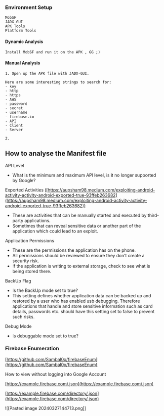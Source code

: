### Environment Setup

```
MobSF
JADX-GUI
APK Tools
Platform Tools
```
#### Dynamic Analysis
```
Install MobSF and run it on the APK , GG ;)
```
#### Manual Analysis
```
1. Open up the APK file with JADX-GUI. 

Here are some interesting strings to search for:
- key
- http
- https
- AWS
- password
- secret
- username
- firebase.io
- API
- Client
- Server

2.
```

## How to analyse the Manifest file

API Level

- What is the minimum and maximum API level, is it no longer supported by Google?

Exported Activities ([https://aupsham98.medium.com/exploiting-android-activity-activity-android-exported-true-93ffeb263682](https://aupsham98.medium.com/exploiting-android-activity-activity-android-exported-true-93ffeb263682))

- These are activities that can be manually started and executed by third-party applications.
- Sometimes that can reveal sensitive data or another part of the application which could lead to an exploit.

Application Permissions

- These are the permissions the application has on the phone.
- All permissions should be reviewed to ensure they don't create a security risk.
- If the application is writing to external storage, check to see what is being stored there.

BackUp Flag

- Is the BackUp mode set to true?
- This setting defines whether application data can be backed up and restored by a user who has enabled usb debugging. Therefore applications that handle and store sensitive information such as card details, passwords etc. should have this setting set to false to prevent such risks.

Debug Mode

- Is debuggable mode set to true?

### Firebase Enumeration

[https://github.com/Sambal0x/firebaseEnum](https://github.com/Sambal0x/firebaseEnum)

How to view without logging into Google Account

[https://example.firebase.com/.json](https://example.firebase.com/.json)

[https://example.firebase.com/directory/.json](https://example.firebase.com/directory/.json)

![[Pasted image 20240327144713.png]]